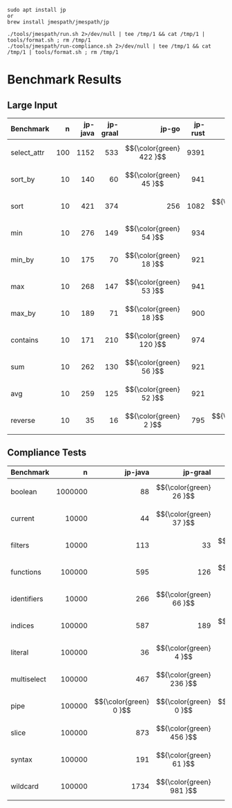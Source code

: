 

```
sudo apt install jp
or
brew install jmespath/jmespath/jp
```

```
./tools/jmespath/run.sh 2>/dev/null | tee /tmp/1 && cat /tmp/1 | tools/format.sh ; rm /tmp/1
./tools/jmespath/run-compliance.sh 2>/dev/null | tee /tmp/1 && cat /tmp/1 | tools/format.sh ; rm /tmp/1
```

# Benchmark Results

## Large Input
| Benchmark |        n |   jp-java |   jp-graal |   jp-go |   jp-rust |   jp-js |
|--------------|------:|----------:|-----------:|--------:|----------:|--------:|
| select_attr |    100 |      1152 |        533 |$${\color{green}    422 }$$|      9391 |     586 |
| sort_by |         10 |       140 |         60 |$${\color{green}     45 }$$|       941 |      82 |
| sort |            10 |       421 |        374 |     256 |      1082 |$${\color{green}    188 }$$|
| min |             10 |       276 |        149 |$${\color{green}     54 }$$|       934 |      69 |
| min_by |          10 |       175 |         70 |$${\color{green}     18 }$$|       921 |      31 |
| max |             10 |       268 |        147 |$${\color{green}     53 }$$|       941 |      69 |
| max_by |          10 |       189 |         71 |$${\color{green}     18 }$$|       900 |      32 |
| contains |        10 |       171 |        210 |$${\color{green}    120 }$$|       974 |     152 |
| sum |             10 |       262 |        130 |$${\color{green}     56 }$$|       921 |      70 |
| avg |             10 |       259 |        125 |$${\color{green}     52 }$$|       921 |      70 |
| reverse |         10 |        35 |         16 |$${\color{green}      2 }$$|       795 |$${\color{green}      2 }$$|



## Compliance Tests
| Benchmark |            n |   jp-java |   jp-graal |   jp-go |   jp-rust |   jp-js |
|--------------|----------:|----------:|-----------:|--------:|----------:|--------:|
| boolean |        1000000 |        88 |$${\color{green}        26 }$$|      66 |       549 |     767 |
| current |          10000 |        44 |$${\color{green}        37 }$$|     117 |      1836 |    1407 |
| filters |          10000 |       113 |         33 |$${\color{green}     31 }$$|       132 |     219 |
| functions |       100000 |       595 |        126 |$${\color{green}    110 }$$|      1335 |    1413 |
| identifiers |      10000 |       266 |$${\color{green}        66 }$$|     247 |      1301 |    3688 |
| indices |         100000 |       587 |        189 |$${\color{green}    175 }$$|      1327 |    1236 |
| literal |         100000 |        36 |$${\color{green}         4 }$$|      63 |       936 |    1319 |
| multiselect |     100000 |       467 |$${\color{green}       236 }$$|     291 |      1003 |    1217 |
| pipe |            100000 |$${\color{green}        0 }$$|$${\color{green}         0 }$$|$${\color{green}      0 }$$|$${\color{green}        0 }$$|$${\color{green}      0 }$$|
| slice |           100000 |       873 |$${\color{green}       456 }$$|    1279 |      3034 |    3224 |
| syntax |          100000 |       191 |$${\color{green}        61 }$$|     143 |       456 |    1375 |
| wildcard |        100000 |      1734 |$${\color{green}       981 }$$|    1194 |      5641 |    5348 |

